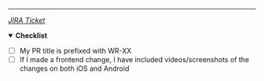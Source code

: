---

_[JIRA Ticket](https://comp30022weroster2025s2.atlassian.net/browse/WR-)_

<details open><summary><strong>Checklist</strong></summary>

- [ ] My PR title is prefixed with WR-XX
- [ ] If I made a frontend change, I have included videos/screenshots of the changes on both iOS and Android
</details>

